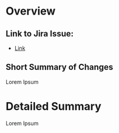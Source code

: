# Overview
## Link to Jira Issue: 
<!--Substitute the relevant jira issue key in the below URL-->
<!--Append to this list if multiple issues are relevant-->
- [Link](https://resson.atlassian.net/browse/<JIRA_ISSUE_KEY>})

## Short Summary of Changes
<!--Provide a short (one or two sentence) summary of the changes introduced by this PR-->
Lorem Ipsum

# Detailed Summary
<!--Provide any additional details of the PR here-->
Lorem Ipsum